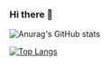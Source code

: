 ### Hi there 👋
![Anurag's GitHub stats](https://github-readme-stats.vercel.app/api?username=benzdeus&count_private=true)


[![Top Langs](https://github-readme-stats.vercel.app/api/top-langs/?username=benzdeus&langs_count=8)](https://github.com/anuraghazra/github-readme-stats)

<!--
**benzdeus/benzdeus** is a ✨ _special_ ✨ repository because its `README.md` (this file) appears on your GitHub profile.

Here are some ideas to get you started:

- 🔭 I’m currently working on ...
- 🌱 I’m currently learning ...
- 👯 I’m looking to collaborate on ...
- 🤔 I’m looking for help with ...
- 💬 Ask me about ...
- 📫 How to reach me: ...
- 😄 Pronouns: ...
- ⚡ Fun fact: ...
-->

